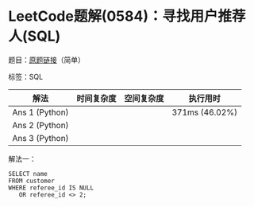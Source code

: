 # LeetCode题解(0584)：寻找用户推荐人(SQL)

题目：[原题链接](https://leetcode-cn.com/problems/find-customer-referee/)（简单）

标签：SQL

| 解法           | 时间复杂度 | 空间复杂度 | 执行用时       |
| -------------- | ---------- | ---------- | -------------- |
| Ans 1 (Python) |            |            | 371ms (46.02%) |
| Ans 2 (Python) |            |            |                |
| Ans 3 (Python) |            |            |                |

解法一：

```mysql
SELECT name
FROM customer
WHERE referee_id IS NULL
   OR referee_id <> 2;
```